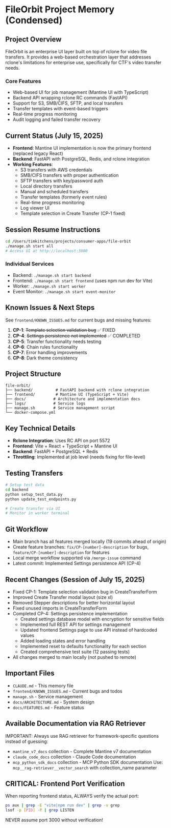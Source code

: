 # FileOrbit Project Memory (Condensed)

## Project Overview
FileOrbit is an enterprise UI layer built on top of rclone for video file transfers. It provides a web-based orchestration layer that addresses rclone's limitations for enterprise use, specifically for CTF's video transfer needs.

### Core Features
- Web-based UI for job management (Mantine UI with TypeScript)
- Backend API wrapping rclone RC commands (FastAPI)
- Support for S3, SMB/CIFS, SFTP, and local transfers
- Transfer templates with event-based triggers
- Real-time progress monitoring
- Audit logging and failed transfer recovery

## Current Status (July 15, 2025)
- **Frontend**: Mantine UI implementation is now the primary frontend (replaced legacy React)
- **Backend**: FastAPI with PostgreSQL, Redis, and rclone integration
- **Working Features**:
  - S3 transfers with AWS credentials
  - SMB/CIFS transfers with proper authentication
  - SFTP transfers with key/password auth
  - Local directory transfers
  - Manual and scheduled transfers
  - Transfer templates (formerly event rules)
  - Real-time progress monitoring
  - Log viewer UI
  - Template selection in Create Transfer (CP-1 fixed)

## Session Resume Instructions
```bash
cd /Users/timkitchens/projects/consumer-apps/file-orbit
./manage.sh start all
# Access UI at http://localhost:3000
```

### Individual Services
- Backend: `./manage.sh start backend`
- Frontend: `./manage.sh start frontend` (uses npm run dev for Vite)
- Worker: `./manage.sh start worker`
- Event Monitor: `./manage.sh start event-monitor`

## Known Issues & Next Steps
See `frontend/KNOWN_ISSUES.md` for current bugs and missing features:
1. **CP-1**: ~~Template selection validation bug~~ ✅ FIXED
2. **CP-4**: ~~Settings persistence not implemented~~ ✅ COMPLETED
3. **CP-5**: Transfer functionality needs testing
4. **CP-6**: Chain rules functionality
5. **CP-7**: Error handling improvements
6. **CP-8**: Dark theme consistency

## Project Structure
```
file-orbit/
├── backend/          # FastAPI backend with rclone integration
├── frontend/         # Mantine UI (TypeScript + Vite)
├── docs/            # Architecture and implementation docs
├── logs/            # Service logs
├── manage.sh        # Service management script
└── docker-compose.yml
```

## Key Technical Details
- **Rclone Integration**: Uses RC API on port 5572
- **Frontend**: Vite + React + TypeScript + Mantine UI
- **Backend**: FastAPI + PostgreSQL + Redis
- **Throttling**: Implemented at job level (needs fixing for file-level)

## Testing Transfers
```bash
# Setup test data
cd backend
python setup_test_data.py
python update_test_endpoints.py

# Create transfer via UI
# Monitor in worker terminal
```

## Git Workflow
- Main branch has all features merged locally (19 commits ahead of origin)
- Create feature branches: `fix/CP-[number]-description` for bugs, `feature/CP-[number]-description` for features
- Local merge workflow supported via `/merge-issue` command
- Latest commit: Implemented Settings persistence API (CP-4)

## Recent Changes (Session of July 15, 2025)
- Fixed CP-1: Template selection validation bug in CreateTransferForm
- Improved Create Transfer modal layout (size xl)
- Removed Stepper descriptions for better horizontal layout
- Fixed unused imports in CreateTransferForm
- Completed CP-4: Settings persistence implementation
  - Created settings database model with encryption for sensitive fields
  - Implemented full REST API for settings management
  - Updated frontend Settings page to use API instead of hardcoded values
  - Added loading states and error handling
  - Implemented reset to defaults functionality for each section
  - Created comprehensive test suite (12 passing tests)
- All changes merged to main locally (not pushed to remote)

## Important Files
- `CLAUDE.md` - This memory file
- `frontend/KNOWN_ISSUES.md` - Current bugs and todos
- `manage.sh` - Service management
- `docs/ARCHITECTURE.md` - System design
- `docs/FEATURES.md` - Feature status

## Available Documentation via RAG Retriever
IMPORTANT: Always use RAG retriever for framework-specific questions instead of guessing:
- `mantine_v7_docs` collection - Complete Mantine v7 documentation
- `claude_code_docs` collection - Claude Code documentation
- `mcp_python_sdk_docs` collection - MCP Python SDK documentation
Use: `mcp__rag-retriever__vector_search` with collection_name parameter

## CRITICAL: Frontend Port Verification
When reporting frontend status, ALWAYS verify the actual port:
```bash
ps aux | grep -E "vite|npm run dev" | grep -v grep
lsof -p [PID] -P | grep LISTEN
```
NEVER assume port 3000 without verification!